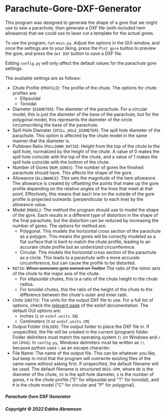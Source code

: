 # Parachute-Gore-DXF-Generator

This program was designed to generate the shape of a gore that we might use to sew a parachute, then generate a DXF file (with included hem allowance) that we could use to laser cut a template for the actual gores.

To use the program, run `main.py`. Adjust the options in the GUI window, and once the settings are to your liking, press the `Plot gore` button to preview the gore, and press the `Get DXF` button to save a DXF file.

Editing `config.py` will only affect the default values for the parachute gore settings.

The available settings are as follows:

- Chute Profile (`PROFILE`): The profile of the chute. The options for chute profiles are:
    - Ellipsoidal
    - Toroidal
- Diameter (`DIAMETER`): The diameter of the parachute. For a circular model, this is just the diameter of the base of the parachute, but for the polygonal model, this represents the diameter of the circle circumscribing the base of the parachute.
- Spill Hole Diamater (`SPILL_HOLE_DIAMETER`): The spill hole diameter of the parachute. This option is affected by the chute model in the same manner that the diameter is.
- Pulldown Ratio (`PULLDOWN_RATIO`): Height from the top of the chute to the spill hole, normalized by the height of the chute. A value of 0 makes the spill hole coincide with the top of the chute, and a value of 1 makes the spill hole coincide with the bottom of the chute.
- Number of Gores (`NUM_GORES`): The number of gores the finished parachute should have. This affects the shape of the gore.
- Allowance (`ALLOWANCE`): This sets the magnitude of the hem allowance. The allowance is created by offsetting the points that make up the gore profile depending on the relative angles of the lines that meet at that point. Effectively, this means that each line on the outside of the gore profile is projected outwards (perpendicular to each line) by the allowance value.
- Model (`MODEL`): The method the program should use to model the shape of the gore. Each results in a different type of distortion in the shape of the final parachute, but the distortion can be reduced by increasing the number of gores. The options for method are:
    - Polygonal. This models the horizontal cross section of the parachute as a polygon. This means the gores will be correctly modeled as a flat surface that is bent to match the chute profile, leading to an accurate chute profile but an undersized circumference.
    - Circular. This models the horizontal cross section of the parachute as a circle. This leads to a parachute with a more accurate circumference, but can cause the profile to be distorted.
- `RATIO`: ~~When someone gets owned on Twitter~~ The ratio of the minor axis of the chute to the major axis of the chute.
    - For ellipsoidal chutes, this is a ratio of the chute height to the chute radius.
    - For toroidal chutes, this the ratio of the height of the chute to the difference between the chute's outer and inner radii.
- Units (`UNITS`): The units for the output DXF file to use. For a full list of options, check the [relevant page](https://ezdxf.readthedocs.io/en/stable/concepts/units.html) of the ezdxf documentation. The default GUI options are:
    - Inches (`1` or `ezdxf.units.IN`)
    - Centimeters (`5` or `ezdxf.units.CM`)
- Output Folder (`FOLDER`): The output folder to place the DXF file in. If unspecified, the file will be created in the current (program) folder. Folder delimiters must match the operating system (`\` on Windows and `/` on Unix). In `config.py`, Windows delimiters must be written as `\\` because python uses `\` as an escape character.
- File Name: The name of the output file. This can be whatever you like, but keep in mind that the program will overwrite existing files of the same name without asking first. If unspecified, the default filename will be used. The default filename is structured `DDSS-GPM`, where `DD` is the diameter of the chute, `SS` is the spill hole diameter, `G` is the number of gores, `P` is the chute profile ("E" for ellipsoidal and "T" for toroidal), and `M` is the chute model ("C" for circular and "P" for polygonal).

##### Parachute Gore DXF Generator
##### Copyright © 2022 Eabha Abramson